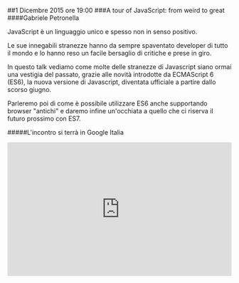 ##1 Dicembre 2015 ore 19:00
###A tour of JavaScript: from weird to great
####Gabriele Petronella  <a href="https://twitter.com/gabro27" target="_blank" class="icon-twitter"></a>

JavaScript è un linguaggio unico e spesso non in senso positivo.

Le sue innegabili stranezze hanno da sempre spaventato developer di tutto il mondo e lo hanno reso un facile bersaglio di critiche e prese in giro.

In questo talk vediamo come molte delle stranezze di Javascript siano ormai una vestigia del passato, grazie alle novità introdotte da ECMAScript 6 (ES6), la nuova versione di Javascript, diventata ufficiale a partire dallo scorso giugno.

Parleremo poi di come è possibile utilizzare ES6 anche supportando browser "antichi" e daremo infine un'occhiata a quello che ci riserva il futuro prossimo con ES7.


#####L'incontro si terrà in Google Italia
<div class="frame">
<iframe src="https://www.google.com/maps/embed?pb=!1m18!1m12!1m3!1d2797.189396541938!2d9.187430915583711!3d45.48613067910118!2m3!1f0!2f0!3f0!3m2!1i1024!2i768!4f13.1!3m3!1m2!1s0x4786c6a591c262d5%3A0x98d4992212f8115c!2sGoogle+Italia!5e0!3m2!1sit!2sit!4v1447147564425" width="100%" height="300" frameborder="0" style="border:0" allowfullscreen></iframe>
</div>
